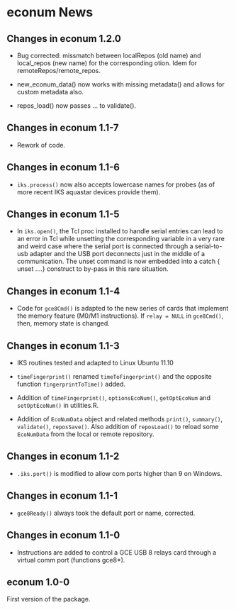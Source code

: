 # econum News

## Changes in econum 1.2.0

* Bug corrected: missmatch between localRepos (old name) and local_repos
  (new name) for the corresponding otion. Idem for remoteRepos/remote_repos.

* new_econum_data() now works with missing metadata() and allows for custom metadata also.

* repos_load() now passes ... to validate().


## Changes in econum 1.1-7

* Rework of code.


## Changes in econum 1.1-6

* `iks.process()` now also accepts lowercase names for probes (as of more recent
  IKS aquastar devices provide them).


## Changes in econum 1.1-5

* In `iks.open()`, the Tcl proc installed to handle serial entries can lead to
  an error in Tcl while unsetting the corresponding variable in a very rare and
  weird case where the serial port is connected through a serial-to-usb adapter
  and the USB port deconnects just in the middle of a communication. The unset
  command is now embedded into a catch { unset ....} construct to by-pass in
  this rare situation.


## Changes in econum 1.1-4

* Code for `gce8Cmd()` is adapted to the new series of cards that implement the
  memory feature (M0/M1 instructions). If `relay = NULL` in `gce8Cmd()`, then,
  memory state is changed.


## Changes in econum 1.1-3

* IKS routines tested and adapted to Linux Ubuntu 11.10

* `timeFingerprint()` renamed `timeToFingerprint()` and the opposite function
  `fingerprintToTime()` added.

* Addition of `timeFingerprint()`, `optionsEcoNum()`, `getOptEcoNum` and
  `setOptEcoNum()` in utilities.R.

* Addition of `EcoNumData` object and related methods `print()`, `summary()`,
  `validate()`, `reposSave()`. Also addition of `reposLoad()` to reload some
  `EcoNumData` from the local or remote repository.


## Changes in econum 1.1-2

* `.iks.port()` is modified to allow com ports higher than 9 on Windows.


## Changes in econum 1.1-1

* `gce8Ready()` always took the default port or name, corrected.


## Changes in econum 1.1-0

* Instructions are added to control a GCE USB 8 relays card through a virtual
  comm port (functions gce8*).


## econum 1.0-0

First version of the package.
